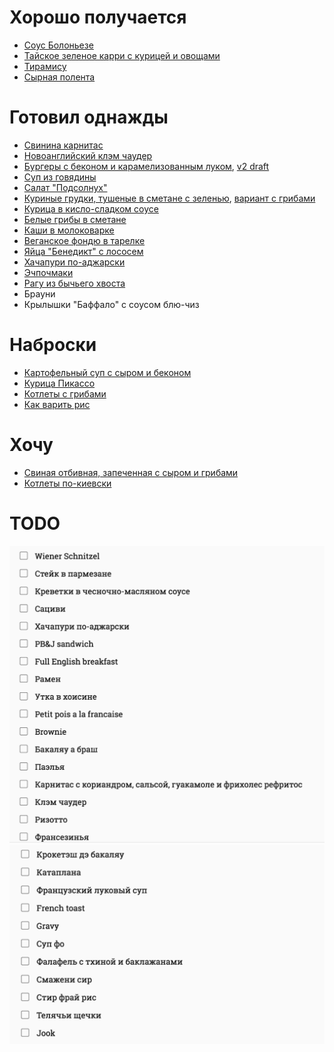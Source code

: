 # Хорошо получается

- [Соус Болоньезе](bolognese.rst)
- [Тайское зеленое карри с курицей и овощами](chicken_green_curry.md)
- [Тирамису](tiramisu.rst)
- [Сырная полента](polenta.md)

# Готовил однажды

- [Свинина карнитас](carnitas.md)
- [Новоанглийский клэм чаудер](clam_chowder.md)
- [Бургеры с беконом и карамелизованным луком](burgers.md), [v2 draft](burgers_v2.md)
- [Суп из говядины](beef_soup.rst)
- [Салат "Подсолнух"](sunflower_salad.rst)
- [Куриные грудки, тушеные в сметане с зеленью](chicken_sour_cream.md), [вариант с грибами](chicken_with_mushrooms)
- [Курица в кисло-сладком соусе](sweet_and_sour_pork.md)
- [Белые грибы в сметане](mushrooms_in_milk.rst)
- [Каши в молоковарке](porridge.md)
- [Веганское фондю в тарелке](restrictase.md)
- [Яйца "Бенедикт" с лососем](https://www.instagram.com/p/BWMktfzFCI0/?taken-by=vitaly__pavlenko)
- [Хачапури по-аджарски](https://www.instagram.com/p/BTTIBBcjpxK/?taken-by=vitaly__pavlenko)
- [Эчпочмаки](https://www.instagram.com/p/BTa-gQbFRWV/?taken-by=vitaly__pavlenko)
- [Рагу из бычьего хвоста](https://www.instagram.com/p/BT_DgkHjhsM/?taken-by=vitaly__pavlenko)
- Брауни
- Крылышки "Баффало" с соусом блю-чиз

# Наброски
- [Картофельный суп с сыром и беконом](bacon_soup.md)
- [Курица Пикассо](chicken_picasso.md)
- [Котлеты с грибами](meatballs_with_mushrooms)
- [Как варить рис](rice)

# Хочу
- [Свиная отбивная, запеченная с сыром и грибами](http://valzevul.ru/2012/03/22/pork-chop-with-mushrooms/)
- [Котлеты по-киевски](http://www.youtube.com/watch?v=II3jVV0ypz4)

# TODO

![](wishlist_1.png)
![](wishlist_2.png)

